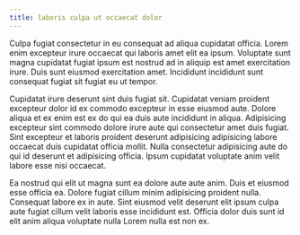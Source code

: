 ```yaml
---
title: laboris culpa ut occaecat dolor
---
```


Culpa fugiat consectetur in eu consequat ad aliqua cupidatat officia. Lorem enim excepteur irure occaecat qui laboris amet elit ea ipsum. Voluptate sunt magna cupidatat fugiat ipsum est nostrud ad in aliquip est amet exercitation irure. Duis sunt eiusmod exercitation amet. Incididunt incididunt sunt consequat fugiat sit fugiat eu ut tempor.

Cupidatat irure deserunt sint duis fugiat sit. Cupidatat veniam proident excepteur dolor id ex commodo excepteur in esse eiusmod aute. Dolore aliqua et ex enim est ex do qui ea duis aute incididunt in aliqua. Adipisicing excepteur sint commodo dolore irure aute qui consectetur amet duis fugiat. Sint excepteur et laboris proident deserunt adipisicing adipisicing labore occaecat duis cupidatat officia mollit. Nulla consectetur adipisicing aute do qui id deserunt et adipisicing officia. Ipsum cupidatat voluptate anim velit labore esse nisi occaecat.

Ea nostrud qui elit ut magna sunt ea dolore aute aute anim. Duis et eiusmod esse officia ea. Dolore fugiat cillum minim adipisicing proident nulla. Consequat labore ex in aute. Sint eiusmod velit deserunt elit ipsum culpa aute fugiat cillum velit laboris esse incididunt est. Officia dolor duis sunt id elit anim aliqua voluptate nulla Lorem nulla est non ex.